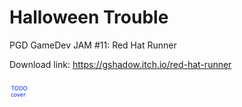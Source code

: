 # Halloween Trouble
PGD GameDev JAM #11: Red Hat Runner

Download link: https://gshadow.itch.io/red-hat-runner

![Gobot cover image](https://raw.githubusercontent.com/gshadows/red-hat-runner/main/docs/Cover.png)
